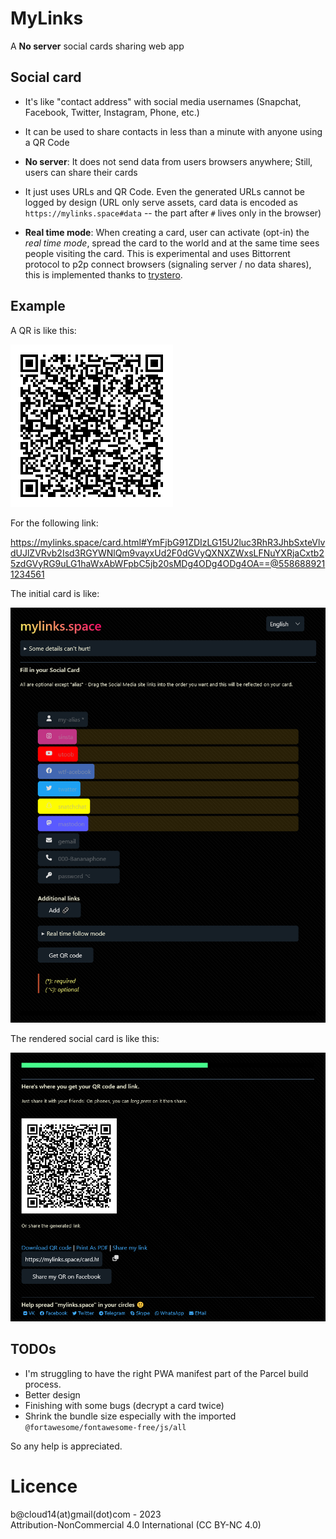 # MyLinks

A **No server** social cards sharing web app 

## Social card

- It's like "contact address" with social media usernames (Snapchat, Facebook, Twitter, Instagram, Phone, etc.)

- It can be used to share contacts in less than a minute with anyone using a QR Code

- **No server**: It does not send data from users browsers anywhere; Still, users can share their cards

- It just uses URLs and QR Code. Even the generated URLs cannot be logged by design (URL only serve assets, card data is encoded as `https://mylinks.space#data` -- the part after `#` lives only in the browser)

- **Real time mode**: When creating a card, user can activate (opt-in) the *real time mode*, spread the card to the world and at the same time sees people visiting the card. This is experimental and uses Bittorrent protocol to p2p connect browsers (signaling server / no data shares), this is implemented thanks to [trystero](https://github.com/dmotz/trystero).


## Example

A QR is like this:

![QR](.github/qr.png)

For the following link:

https://mylinks.space/card.html#YmFjbG91ZDIzLG15U2luc3RhR3JhbSxteVlvdUJlZVRvb2Isd3RGYWNlQm9vayxUd2F0dGVyQXNXZWxsLFNuYXRjaCxtb25zdGVyRG9uLG1haWxAbWFpbC5jb20sMDg4ODg4ODg4OA==@5586889211234561

The initial card is like:

![capture](.github/influencer_card.png)

The rendered social card is like this:

![capture](.github/rendered_card.png)


## TODOs

- I'm struggling to have the right PWA manifest part of the Parcel build process.
- Better design
- Finishing with some bugs (decrypt a card twice)
- Shrink the bundle size especially with the imported `@fortawesome/fontawesome-free/js/all`

So any help is appreciated.

# Licence
b@cloud14(at)gmail(dot)com - 2023  
Attribution-NonCommercial 4.0 International (CC BY-NC 4.0) 